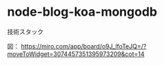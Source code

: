 # node-blog-koa-mongodb
技術スタック

図：
https://miro.com/app/board/o9J_lfoTeJQ=/?moveToWidget=3074457351395973209&cot=14
